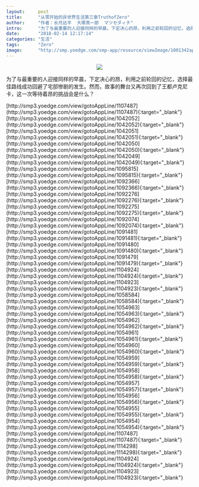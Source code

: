 ```yaml
---
layout:     post
title:      "从零开始的异世界生活第三章TruthofZero"
author:     "作者：长月达平  大塚真一郎  マツセダィチ"
intro:      "为了与最重要的人迎接同样的早晨，下定决心的昂，利用之前轮回的记忆，选择最佳路线成功回避了宅邸惨剧的发生。然而，故事的舞台又再次回到了王都卢克尼卡，这一次等待着昂的挑战会是什么？"
date:       "2018-02-14 12:17:14"
categories: "生活"
tags:       "Zero"
image:      "http://smp.yoedge.com/smp-app/resource/viewImage/1001342appline.png"
---
```

<div style="text-align: center">
<p><img src="http://smp.yoedge.com/smp-app/resource/viewImage/1001342appline.png"/></p>
</div>
<p class="post-meta">
<span>为了与最重要的人迎接同样的早晨，下定决心的昂，利用之前轮回的记忆，选择最佳路线成功回避了宅邸惨剧的发生。然而，故事的舞台又再次回到了王都卢克尼卡，这一次等待着昂的挑战会是什么？</span>
</p>
[http://smp3.yoedge.com/view/gotoAppLine/1107487](http://smp3.yoedge.com/view/gotoAppLine/1107487){:target="_blank"}
[http://smp3.yoedge.com/view/gotoAppLine/1042052](http://smp3.yoedge.com/view/gotoAppLine/1042052){:target="_blank"}
[http://smp3.yoedge.com/view/gotoAppLine/1042051](http://smp3.yoedge.com/view/gotoAppLine/1042051){:target="_blank"}
[http://smp3.yoedge.com/view/gotoAppLine/1042050](http://smp3.yoedge.com/view/gotoAppLine/1042050){:target="_blank"}
[http://smp3.yoedge.com/view/gotoAppLine/1042049](http://smp3.yoedge.com/view/gotoAppLine/1042049){:target="_blank"}
[http://smp3.yoedge.com/view/gotoAppLine/1095815](http://smp3.yoedge.com/view/gotoAppLine/1095815){:target="_blank"}
[http://smp3.yoedge.com/view/gotoAppLine/1092366](http://smp3.yoedge.com/view/gotoAppLine/1092366){:target="_blank"}
[http://smp3.yoedge.com/view/gotoAppLine/1092276](http://smp3.yoedge.com/view/gotoAppLine/1092276){:target="_blank"}
[http://smp3.yoedge.com/view/gotoAppLine/1092275](http://smp3.yoedge.com/view/gotoAppLine/1092275){:target="_blank"}
[http://smp3.yoedge.com/view/gotoAppLine/1092074](http://smp3.yoedge.com/view/gotoAppLine/1092074){:target="_blank"}
[http://smp3.yoedge.com/view/gotoAppLine/1091481](http://smp3.yoedge.com/view/gotoAppLine/1091481){:target="_blank"}
[http://smp3.yoedge.com/view/gotoAppLine/1091480](http://smp3.yoedge.com/view/gotoAppLine/1091480){:target="_blank"}
[http://smp3.yoedge.com/view/gotoAppLine/1091479](http://smp3.yoedge.com/view/gotoAppLine/1091479){:target="_blank"}
[http://smp3.yoedge.com/view/gotoAppLine/1104924](http://smp3.yoedge.com/view/gotoAppLine/1104924){:target="_blank"}
[http://smp3.yoedge.com/view/gotoAppLine/1104923](http://smp3.yoedge.com/view/gotoAppLine/1104923){:target="_blank"}
[http://smp3.yoedge.com/view/gotoAppLine/1058584](http://smp3.yoedge.com/view/gotoAppLine/1058584){:target="_blank"}
[http://smp3.yoedge.com/view/gotoAppLine/1054963](http://smp3.yoedge.com/view/gotoAppLine/1054963){:target="_blank"}
[http://smp3.yoedge.com/view/gotoAppLine/1054962](http://smp3.yoedge.com/view/gotoAppLine/1054962){:target="_blank"}
[http://smp3.yoedge.com/view/gotoAppLine/1054961](http://smp3.yoedge.com/view/gotoAppLine/1054961){:target="_blank"}
[http://smp3.yoedge.com/view/gotoAppLine/1054960](http://smp3.yoedge.com/view/gotoAppLine/1054960){:target="_blank"}
[http://smp3.yoedge.com/view/gotoAppLine/1054959](http://smp3.yoedge.com/view/gotoAppLine/1054959){:target="_blank"}
[http://smp3.yoedge.com/view/gotoAppLine/1054958](http://smp3.yoedge.com/view/gotoAppLine/1054958){:target="_blank"}
[http://smp3.yoedge.com/view/gotoAppLine/1054957](http://smp3.yoedge.com/view/gotoAppLine/1054957){:target="_blank"}
[http://smp3.yoedge.com/view/gotoAppLine/1054956](http://smp3.yoedge.com/view/gotoAppLine/1054956){:target="_blank"}
[http://smp3.yoedge.com/view/gotoAppLine/1054955](http://smp3.yoedge.com/view/gotoAppLine/1054955){:target="_blank"}
[http://smp3.yoedge.com/view/gotoAppLine/1054954](http://smp3.yoedge.com/view/gotoAppLine/1054954){:target="_blank"}
[http://smp3.yoedge.com/view/gotoAppLine/1107487](http://smp3.yoedge.com/view/gotoAppLine/1107487){:target="_blank"}
[http://smp3.yoedge.com/view/gotoAppLine/1114298](http://smp3.yoedge.com/view/gotoAppLine/1114298){:target="_blank"}
[http://smp3.yoedge.com/view/gotoAppLine/1104924](http://smp3.yoedge.com/view/gotoAppLine/1104924){:target="_blank"}
[http://smp3.yoedge.com/view/gotoAppLine/1104923](http://smp3.yoedge.com/view/gotoAppLine/1104923){:target="_blank"}


